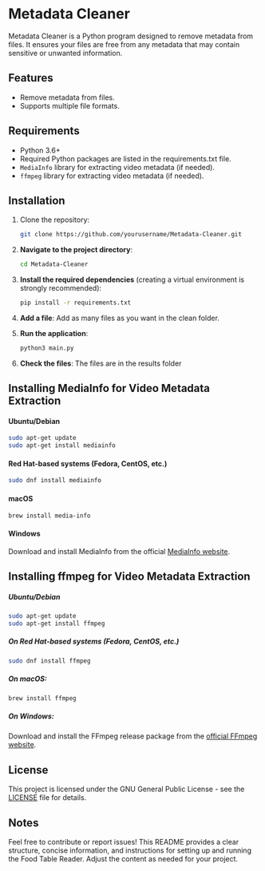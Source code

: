 # Metadata Cleaner

Metadata Cleaner is a Python program designed to remove metadata from files. It ensures your files are free from any metadata that may contain sensitive or unwanted information.

## Features

- Remove metadata from files.
- Supports multiple file formats.

## Requirements

- Python 3.6+
- Required Python packages are listed in the requirements.txt file.
- `MediaInfo` library for extracting video metadata (if needed).
- `ffmpeg` library for extracting video metadata (if needed).

## Installation

1. Clone the repository:

    ```bash
    git clone https://github.com/yourusername/Metadata-Cleaner.git
   ```

2. **Navigate to the project directory**:
   ```bash
   cd Metadata-Cleaner
   ```   

3. **Install the required dependencies** (creating a virtual environment is strongly recommended):
   ```bash
   pip install -r requirements.txt
   ```

4. **Add a file**: Add as many files as you want in the clean folder.

5. **Run the application**:
   ```bash
   python3 main.py
   ```
6. **Check the files**: The files are in the results folder

## Installing MediaInfo for Video Metadata Extraction

#### Ubuntu/Debian

```bash
sudo apt-get update
sudo apt-get install mediainfo
```

#### Red Hat-based systems (Fedora, CentOS, etc.)

```bash
sudo dnf install mediainfo
```

#### macOS

```bash
brew install media-info
```

#### Windows

Download and install MediaInfo from the official [MediaInfo website](https://mediaarea.net/en/MediaInfo/Download/Windows).

## Installing ffmpeg for Video Metadata Extraction

##### Ubuntu/Debian
```sh
sudo apt-get update
sudo apt-get install ffmpeg
```

##### On Red Hat-based systems (Fedora, CentOS, etc.)
```sh
sudo dnf install ffmpeg
```

##### On macOS:
```sh
brew install ffmpeg
```

##### On Windows:
Download and install the FFmpeg release package from the [official FFmpeg website](https://ffmpeg.org/download.html).

## License
This project is licensed under the GNU General Public License - see the [LICENSE](LICENSE) file for details.

## Notes
Feel free to contribute or report issues! This README provides a clear structure, concise information, and instructions for setting up and running the Food Table Reader. Adjust the content as needed for your project.